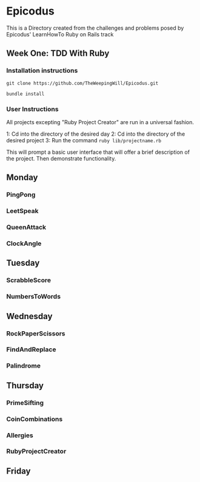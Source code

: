 # Epicodus
   This is a Directory created from the challenges and problems posed
   by Epicodus' LearnHowTo Ruby on Rails track

## Week One: TDD With Ruby 
   ### Installation instructions 
   `git clone https://github.com/TheWeepingWill/Epicodus.git` 

   `bundle install`

   ### User Instructions
   All projects excepting "Ruby Project Creator" are run in
   a universal fashion.

   1: Cd into the directory of the desired day 
   2: Cd into the directory of the desired project
   3: Run the command `ruby lib/projectname.rb`

   This will prompt a basic user interface that will offer a brief 
   description of the project. Then demonstrate functionality. 

## Monday 

   ### PingPong

   ### LeetSpeak

   ### QueenAttack

   ### ClockAngle

## Tuesday

   ### ScrabbleScore

   ### NumbersToWords

## Wednesday

  ### RockPaperScissors

  ### FindAndReplace

  ### Palindrome

## Thursday 

  ### PrimeSifting

  ### CoinCombinations

  ### Allergies

  ### RubyProjectCreator

## Friday
